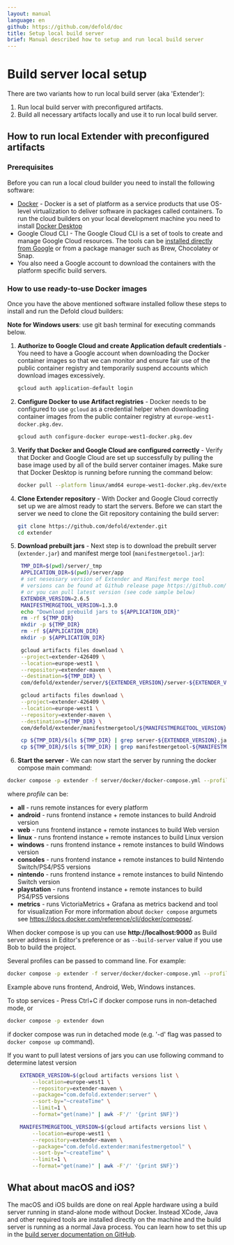```yaml
---
layout: manual
language: en
github: https://github.com/defold/doc
title: Setup local build server
brief: Manual described how to setup and run local build server
---
```


# Build server local setup

There are two variants how to run local build server (aka 'Extender'):
1. Run local build server with preconfigured artifacts.
2. Build all necessary artifacts locally and use it to run local build server.

## How to run local Extender with preconfigured artifacts

### Prerequisites
Before you can run a local cloud builder you need to install the following software:

* [Docker](https://www.docker.com/) - Docker is a set of platform as a service products that use OS-level virtualization to deliver software in packages called containers. To run the cloud builders on your local development machine you need to install [Docker Desktop](https://www.docker.com/products/docker-desktop/)
* Google Cloud CLI - The Google Cloud CLI is a set of tools to create and manage Google Cloud resources. The tools can be [installed directly from Google](https://cloud.google.com/sdk/docs/install) or from a package manager such as Brew, Chocolatey or Snap.
* You also need a Google account to download the containers with the platform specific build servers.

### How to use ready-to-use Docker images
Once you have the above mentioned software installed follow these steps to install and run the Defold cloud builders:

**Note for Windows users**: use git bash terminal for executing commands below.

1. __Authorize to Google Cloud and create Application default credentials__ - You need to have a Google account when downloading the Docker container images so that we can monitor and ensure fair use of the public container registry and temporarily suspend accounts which download images excessively.

   ```sh
   gcloud auth application-default login
   ```
2. __Configure Docker to use Artifact registries__ - Docker needs to be configured to use `gcloud` as a credential helper when downloading container images from the public container registry at `europe-west1-docker.pkg.dev`.

   ```sh
   gcloud auth configure-docker europe-west1-docker.pkg.dev
   ```
3. __Verify that Docker and Google Cloud are configured correctly__ - Verify that Docker and Google Cloud are set up successfully by pulling the base image used by all of the build server container images. Make sure that Docker Desktop is running before running the command below:
   ```sh
   docker pull --platform linux/amd64 europe-west1-docker.pkg.dev/extender-426409/extender-public-registry/extender-base-env:latest
   ```
4. __Clone Extender repository__ - With Docker and Google Cloud correctly set up we are almost ready to start the servers. Before we can start the server we need to clone the Git repository containing the build server:
   ```sh
   git clone https://github.com/defold/extender.git
   cd extender
   ```
5. __Download prebuilt jars__ - Next step is to download the prebuilt server (`extender.jar`) and manifest merge tool (`manifestmergetool.jar`):
   ```sh
    TMP_DIR=$(pwd)/server/_tmp
    APPLICATION_DIR=$(pwd)/server/app
    # set nesessary version of Extender and Manifest merge tool
    # versions can be found at Github release page https://github.com/defold/extender/releases
    # or you can pull latest version (see code sample below)
    EXTENDER_VERSION=2.6.5
    MANIFESTMERGETOOL_VERSION=1.3.0
    echo "Download prebuild jars to ${APPLICATION_DIR}"
    rm -rf ${TMP_DIR}
    mkdir -p ${TMP_DIR}
    rm -rf ${APPLICATION_DIR}
    mkdir -p ${APPLICATION_DIR}

    gcloud artifacts files download \
    --project=extender-426409 \
    --location=europe-west1 \
    --repository=extender-maven \
    --destination=${TMP_DIR} \
    com/defold/extender/server/${EXTENDER_VERSION}/server-${EXTENDER_VERSION}.jar

    gcloud artifacts files download \
    --project=extender-426409 \
    --location=europe-west1 \
    --repository=extender-maven \
    --destination=${TMP_DIR} \
    com/defold/extender/manifestmergetool/${MANIFESTMERGETOOL_VERSION}/manifestmergetool-${MANIFESTMERGETOOL_VERSION}.jar

    cp ${TMP_DIR}/$(ls ${TMP_DIR} | grep server-${EXTENDER_VERSION}.jar) ${APPLICATION_DIR}/extender.jar
    cp ${TMP_DIR}/$(ls ${TMP_DIR} | grep manifestmergetool-${MANIFESTMERGETOOL_VERSION}.jar) ${APPLICATION_DIR}/manifestmergetool.jar
   ```
7. __Start the server__ - We can now start the server by running the docker compose main command:
```sh
docker compose -p extender -f server/docker/docker-compose.yml --profile <profile> up
```
where *profile* can be:
* **all** - runs remote instances for every platform
* **android** - runs frontend instance + remote instances to build Android version
* **web** - runs frontend instance + remote instances to build Web version
* **linux** - runs frontend instance + remote instances to build Linux version
* **windows** - runs frontend instance + remote instances to build Windows version
* **consoles** - runs frontend instance + remote instances to build Nintendo Switch/PS4/PS5 versions
* **nintendo** - runs frontend instance + remote instances to build Nintendo Switch version
* **playstation** - runs frontend instance + remote instances to build PS4/PS5 versions
* **metrics** - runs VictoriaMetrics + Grafana as metrics backend and tool for visualization
For more information about `docker compose` argumets see https://docs.docker.com/reference/cli/docker/compose/.

When docker compose is up you can use **http://localhost:9000** as Build server address in Editor's preference or as `--build-server` value if you use Bob to build the project.

Several profiles can be passed to command line. For example:
```sh
docker compose -p extender -f server/docker/docker-compose.yml --profile android --profile web --profile windows up
```
Example above runs frontend, Android, Web, Windows instances.

To stop services - Press Ctrl+C if docker compose runs in non-detached mode, or 
```sh
docker compose -p extender down
```
if docker compose was run in detached mode (e.g. '-d' flag was passed to `docker compose up` command).

If you want to pull latest versions of jars you can use following command to determine latest version
```sh
    EXTENDER_VERSION=$(gcloud artifacts versions list \
        --location=europe-west1 \
        --repository=extender-maven \
        --package="com.defold.extender:server" \
        --sort-by="~createTime" \
        --limit=1 \
        --format="get(name)" | awk -F'/' '{print $NF}')

    MANIFESTMERGETOOL_VERSION=$(gcloud artifacts versions list \
        --location=europe-west1 \
        --repository=extender-maven \
        --package="com.defold.extender:manifestmergetool" \
        --sort-by="~createTime" \
        --limit=1 \
        --format="get(name)" | awk -F'/' '{print $NF}')
```

## What about macOS and iOS?
The macOS and iOS builds are done on real Apple hardware using a build server running in stand-alone mode without Docker. Instead XCode, Java and other required tools are installed directly on the machine and the build server is running as a normal Java process. You can learn how to set this up in the [build server documentation on GitHub](https://github.com/defold/extender?tab=readme-ov-file#running-as-a-stand-alone-server-on-macos).